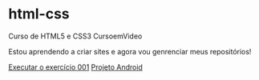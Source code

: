 # html-css
 Curso de HTML5 e CSS3 CursoemVideo

 Estou aprendendo a criar sites e agora vou genrenciar meus repositórios!

<a target="_blank" rel="external" href="https://ialexzz.github.io/html-css/exercicios/ex001/index.html">Executar o exercício 001</a>
<a target="_blank" rel="external" href="https://ialexzz.github.io/projeto-android/">Projeto Android</a>